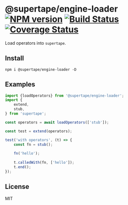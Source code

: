 # @supertape/engine-loader [![NPM version][NPMIMGURL]][NPMURL] [![Build Status][BuildStatusIMGURL]][BuildStatusURL] [![Coverage Status][CoverageIMGURL]][CoverageURL]

[NPMIMGURL]: https://img.shields.io/npm/v/supertape.svg?style=flat&longCache=true
[BuildStatusIMGURL]: https://img.shields.io/travis/coderaiser/supertape/master.svg?style=flat&longCache=true
[NPMURL]: https://npmjs.org/package/supertape "npm"
[BuildStatusURL]: https://travis-ci.org/coderaiser/supertape "Build Status"
[CoverageURL]: https://coveralls.io/github/coderaiser/supertape?branch=master
[CoverageIMGURL]: https://coveralls.io/repos/coderaiser/supertape/badge.svg?branch=master&service=github

Load operators into `supertape`.

## Install

```
npm i @supertape/engine-loader -D
```

## Examples

```js
import {loadOperators} from '@supertape/engine-loader';
import {
    extend,
    stub,
} from 'supertape';

const operators = await loadOperators(['stub']);

const test = extend(operators);

test('with operators', (t) => {
    const fn = stub();
    
    fn('hello');
    
    t.calledWith(fn, ['hello']);
    t.end();
});
```

## License

MIT
